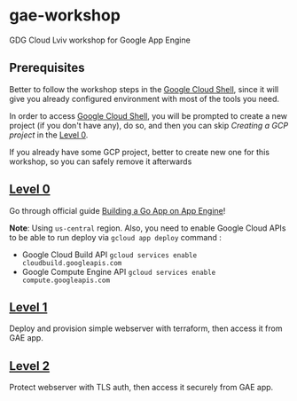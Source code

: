 # gae-workshop

GDG Cloud Lviv workshop for Google App Engine

## Prerequisites

Better to follow the workshop steps in the [Google Cloud Shell](https://console.cloud.google.com/appengine?cloudshell=true&_ga=2.219504537.-1092609672.1545216569), since it will give you already configured environment with most of the tools you need.

In order to access [Google Cloud Shell](https://console.cloud.google.com/appengine?cloudshell=true&_ga=2.219504537.-1092609672.1545216569), you will be prompted to create a new project (if you don't have any), do so, and then you can skip *Creating a GCP project* in the [Level 0](https://cloud.google.com/appengine/docs/standard/go111/building-app/).

If you already have some GCP project, better to create new one for this workshop, so you can safely remove it afterwards


## [Level 0](https://cloud.google.com/appengine/docs/standard/go111/building-app/)

Go through official guide [Building a Go App on App Engine](https://cloud.google.com/appengine/docs/standard/go111/building-app/)!

**Note**: Using `us-central` region.
Also, you need to enable Google Cloud APIs to be able to run deploy via 
`gcloud app deploy` command :

- Google Cloud Build API `gcloud services enable cloudbuild.googleapis.com`
- Google Compute Engine API `gcloud services enable compute.googleapis.com`

## [Level 1](./level1/README.md)

Deploy and provision simple webserver with terraform, then access it from GAE app.

## [Level 2](./level2/README.md)

Protect webserver with TLS auth, then access it securely from GAE app.